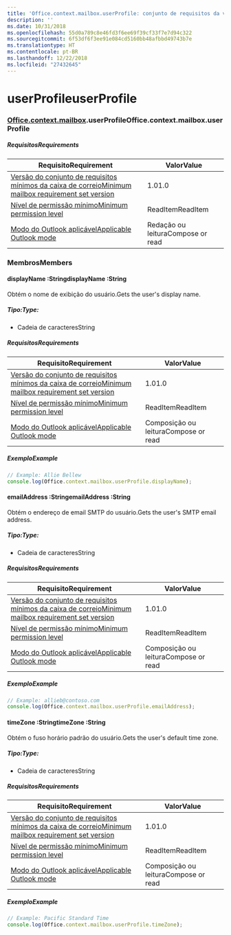 ```yaml
---
title: 'Office.context.mailbox.userProfile: conjunto de requisitos da versão 1.4'
description: ''
ms.date: 10/31/2018
ms.openlocfilehash: 55d0a789c8e46fd3f6ee69f39cf33f7e7d94c322
ms.sourcegitcommit: 6f53df6f3ee91e084cd5160bb48afbbd49743b7e
ms.translationtype: HT
ms.contentlocale: pt-BR
ms.lasthandoff: 12/22/2018
ms.locfileid: "27432645"
---
```

# <a name="userprofile"></a><span data-ttu-id="59476-102">userProfile</span><span class="sxs-lookup"><span data-stu-id="59476-102">userProfile</span></span>

### <a name="officeofficemdcontextofficecontextmdmailboxofficecontextmailboxmduserprofile"></a><span data-ttu-id="59476-103">[Office](Office.md)[.context](Office.context.md)[.mailbox](Office.context.mailbox.md).userProfile</span><span class="sxs-lookup"><span data-stu-id="59476-103">Office.context.mailbox.userProfile</span></span>

##### <a name="requirements"></a><span data-ttu-id="59476-104">Requisitos</span><span class="sxs-lookup"><span data-stu-id="59476-104">Requirements</span></span>

|<span data-ttu-id="59476-105">Requisito</span><span class="sxs-lookup"><span data-stu-id="59476-105">Requirement</span></span>| <span data-ttu-id="59476-106">Valor</span><span class="sxs-lookup"><span data-stu-id="59476-106">Value</span></span>|
|---|---|
|[<span data-ttu-id="59476-107">Versão do conjunto de requisitos mínimos da caixa de correio</span><span class="sxs-lookup"><span data-stu-id="59476-107">Minimum mailbox requirement set version</span></span>](/office/dev/add-ins/reference/requirement-sets/outlook-api-requirement-sets)| <span data-ttu-id="59476-108">1.0</span><span class="sxs-lookup"><span data-stu-id="59476-108">1.0</span></span>|
|[<span data-ttu-id="59476-109">Nível de permissão mínimo</span><span class="sxs-lookup"><span data-stu-id="59476-109">Minimum permission level</span></span>](https://docs.microsoft.com/outlook/add-ins/understanding-outlook-add-in-permissions)| <span data-ttu-id="59476-110">ReadItem</span><span class="sxs-lookup"><span data-stu-id="59476-110">ReadItem</span></span>|
|[<span data-ttu-id="59476-111">Modo do Outlook aplicável</span><span class="sxs-lookup"><span data-stu-id="59476-111">Applicable Outlook mode</span></span>](https://docs.microsoft.com/outlook/add-ins/#extension-points)| <span data-ttu-id="59476-112">Redação ou leitura</span><span class="sxs-lookup"><span data-stu-id="59476-112">Compose or read</span></span>|

### <a name="members"></a><span data-ttu-id="59476-113">Membros</span><span class="sxs-lookup"><span data-stu-id="59476-113">Members</span></span>

####  <a name="displayname-string"></a><span data-ttu-id="59476-114">displayName :String</span><span class="sxs-lookup"><span data-stu-id="59476-114">displayName :String</span></span>

<span data-ttu-id="59476-115">Obtém o nome de exibição do usuário.</span><span class="sxs-lookup"><span data-stu-id="59476-115">Gets the user's display name.</span></span>

##### <a name="type"></a><span data-ttu-id="59476-116">Tipo:</span><span class="sxs-lookup"><span data-stu-id="59476-116">Type:</span></span>

*   <span data-ttu-id="59476-117">Cadeia de caracteres</span><span class="sxs-lookup"><span data-stu-id="59476-117">String</span></span>

##### <a name="requirements"></a><span data-ttu-id="59476-118">Requisitos</span><span class="sxs-lookup"><span data-stu-id="59476-118">Requirements</span></span>

|<span data-ttu-id="59476-119">Requisito</span><span class="sxs-lookup"><span data-stu-id="59476-119">Requirement</span></span>| <span data-ttu-id="59476-120">Valor</span><span class="sxs-lookup"><span data-stu-id="59476-120">Value</span></span>|
|---|---|
|[<span data-ttu-id="59476-121">Versão do conjunto de requisitos mínimos da caixa de correio</span><span class="sxs-lookup"><span data-stu-id="59476-121">Minimum mailbox requirement set version</span></span>](/office/dev/add-ins/reference/requirement-sets/outlook-api-requirement-sets)| <span data-ttu-id="59476-122">1.0</span><span class="sxs-lookup"><span data-stu-id="59476-122">1.0</span></span>|
|[<span data-ttu-id="59476-123">Nível de permissão mínimo</span><span class="sxs-lookup"><span data-stu-id="59476-123">Minimum permission level</span></span>](https://docs.microsoft.com/outlook/add-ins/understanding-outlook-add-in-permissions)| <span data-ttu-id="59476-124">ReadItem</span><span class="sxs-lookup"><span data-stu-id="59476-124">ReadItem</span></span>|
|[<span data-ttu-id="59476-125">Modo do Outlook aplicável</span><span class="sxs-lookup"><span data-stu-id="59476-125">Applicable Outlook mode</span></span>](https://docs.microsoft.com/outlook/add-ins/#extension-points)| <span data-ttu-id="59476-126">Composição ou leitura</span><span class="sxs-lookup"><span data-stu-id="59476-126">Compose or read</span></span>|

##### <a name="example"></a><span data-ttu-id="59476-127">Exemplo</span><span class="sxs-lookup"><span data-stu-id="59476-127">Example</span></span>

```js
// Example: Allie Bellew
console.log(Office.context.mailbox.userProfile.displayName);
```

####  <a name="emailaddress-string"></a><span data-ttu-id="59476-128">emailAddress :String</span><span class="sxs-lookup"><span data-stu-id="59476-128">emailAddress :String</span></span>

<span data-ttu-id="59476-129">Obtém o endereço de email SMTP do usuário.</span><span class="sxs-lookup"><span data-stu-id="59476-129">Gets the user's SMTP email address.</span></span>

##### <a name="type"></a><span data-ttu-id="59476-130">Tipo:</span><span class="sxs-lookup"><span data-stu-id="59476-130">Type:</span></span>

*   <span data-ttu-id="59476-131">Cadeia de caracteres</span><span class="sxs-lookup"><span data-stu-id="59476-131">String</span></span>

##### <a name="requirements"></a><span data-ttu-id="59476-132">Requisitos</span><span class="sxs-lookup"><span data-stu-id="59476-132">Requirements</span></span>

|<span data-ttu-id="59476-133">Requisito</span><span class="sxs-lookup"><span data-stu-id="59476-133">Requirement</span></span>| <span data-ttu-id="59476-134">Valor</span><span class="sxs-lookup"><span data-stu-id="59476-134">Value</span></span>|
|---|---|
|[<span data-ttu-id="59476-135">Versão do conjunto de requisitos mínimos da caixa de correio</span><span class="sxs-lookup"><span data-stu-id="59476-135">Minimum mailbox requirement set version</span></span>](/office/dev/add-ins/reference/requirement-sets/outlook-api-requirement-sets)| <span data-ttu-id="59476-136">1.0</span><span class="sxs-lookup"><span data-stu-id="59476-136">1.0</span></span>|
|[<span data-ttu-id="59476-137">Nível de permissão mínimo</span><span class="sxs-lookup"><span data-stu-id="59476-137">Minimum permission level</span></span>](https://docs.microsoft.com/outlook/add-ins/understanding-outlook-add-in-permissions)| <span data-ttu-id="59476-138">ReadItem</span><span class="sxs-lookup"><span data-stu-id="59476-138">ReadItem</span></span>|
|[<span data-ttu-id="59476-139">Modo do Outlook aplicável</span><span class="sxs-lookup"><span data-stu-id="59476-139">Applicable Outlook mode</span></span>](https://docs.microsoft.com/outlook/add-ins/#extension-points)| <span data-ttu-id="59476-140">Composição ou leitura</span><span class="sxs-lookup"><span data-stu-id="59476-140">Compose or read</span></span>|

##### <a name="example"></a><span data-ttu-id="59476-141">Exemplo</span><span class="sxs-lookup"><span data-stu-id="59476-141">Example</span></span>

```js
// Example: allieb@contoso.com
console.log(Office.context.mailbox.userProfile.emailAddress);
```

####  <a name="timezone-string"></a><span data-ttu-id="59476-142">timeZone :String</span><span class="sxs-lookup"><span data-stu-id="59476-142">timeZone :String</span></span>

<span data-ttu-id="59476-143">Obtém o fuso horário padrão do usuário.</span><span class="sxs-lookup"><span data-stu-id="59476-143">Gets the user's default time zone.</span></span>

##### <a name="type"></a><span data-ttu-id="59476-144">Tipo:</span><span class="sxs-lookup"><span data-stu-id="59476-144">Type:</span></span>

*   <span data-ttu-id="59476-145">Cadeia de caracteres</span><span class="sxs-lookup"><span data-stu-id="59476-145">String</span></span>

##### <a name="requirements"></a><span data-ttu-id="59476-146">Requisitos</span><span class="sxs-lookup"><span data-stu-id="59476-146">Requirements</span></span>

|<span data-ttu-id="59476-147">Requisito</span><span class="sxs-lookup"><span data-stu-id="59476-147">Requirement</span></span>| <span data-ttu-id="59476-148">Valor</span><span class="sxs-lookup"><span data-stu-id="59476-148">Value</span></span>|
|---|---|
|[<span data-ttu-id="59476-149">Versão do conjunto de requisitos mínimos da caixa de correio</span><span class="sxs-lookup"><span data-stu-id="59476-149">Minimum mailbox requirement set version</span></span>](/office/dev/add-ins/reference/requirement-sets/outlook-api-requirement-sets)| <span data-ttu-id="59476-150">1.0</span><span class="sxs-lookup"><span data-stu-id="59476-150">1.0</span></span>|
|[<span data-ttu-id="59476-151">Nível de permissão mínimo</span><span class="sxs-lookup"><span data-stu-id="59476-151">Minimum permission level</span></span>](https://docs.microsoft.com/outlook/add-ins/understanding-outlook-add-in-permissions)| <span data-ttu-id="59476-152">ReadItem</span><span class="sxs-lookup"><span data-stu-id="59476-152">ReadItem</span></span>|
|[<span data-ttu-id="59476-153">Modo do Outlook aplicável</span><span class="sxs-lookup"><span data-stu-id="59476-153">Applicable Outlook mode</span></span>](https://docs.microsoft.com/outlook/add-ins/#extension-points)| <span data-ttu-id="59476-154">Composição ou leitura</span><span class="sxs-lookup"><span data-stu-id="59476-154">Compose or read</span></span>|

##### <a name="example"></a><span data-ttu-id="59476-155">Exemplo</span><span class="sxs-lookup"><span data-stu-id="59476-155">Example</span></span>

```js
// Example: Pacific Standard Time
console.log(Office.context.mailbox.userProfile.timeZone);
```